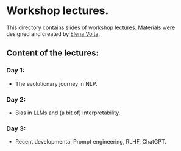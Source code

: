 # Workshop lectures.

This directory contains slides of workshop lectures. Materials were designed and created by [Elena Voita](https://www.linkedin.com/in/elena-voita/).


## Content of the lectures:

### Day 1:
- The evolutionary journey in NLP.
### Day 2:
- Bias in LLMs and (a bit of) Interpretability.
### Day 3:
- Recent developmenta: Prompt engineering, RLHF, ChatGPT.
